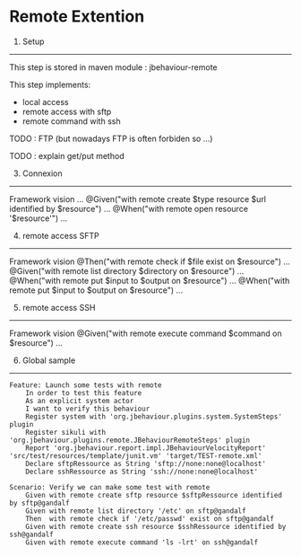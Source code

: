 Remote Extention
================

1. Setup
--------

This step is stored in maven module : jbehaviour-remote

This step implements:
- local access
- remote access with sftp
- remote command with ssh

TODO : FTP (but nowadays FTP is often forbiden so ...)

TODO : explain get/put method

3. Connexion
------------

Framework vision
	...
	@Given("with remote create $type resource $url identified by $resource")
	...
	@When("with remote open resource '$resource'")
	...

4. remote access SFTP
---------------------

Framework vision
	@Then("with remote check if $file exist on $resource")
	...
	@Given("with remote list directory $directory on $resource")
	...
	@When("with remote put $input to $output on $resource")
	...
	@When("with remote put $input to $output on $resource")
	...

5. remote access SSH
--------------------

Framework vision
	@Given("with remote execute command $command on $resource")
	...


6. Global sample
----------------

	Feature: Launch some tests with remote
		In order to test this feature
		As an explicit system actor
		I want to verify this behaviour
		Register system with 'org.jbehaviour.plugins.system.SystemSteps' plugin
		Register sikuli with 'org.jbehaviour.plugins.remote.JBehaviourRemoteSteps' plugin
		Report 'org.jbehaviour.report.impl.JBehaviourVelocityReport' 'src/test/resources/template/junit.vm' 'target/TEST-remote.xml'
		Declare sftpRessource as String 'sftp://none:none@localhost'
		Declare sshRessource as String 'ssh://none:none@localhost'

	Scenario: Verify we can make some test with remote
		Given with remote create sftp resource $sftpRessource identified by sftp@gandalf
		Given with remote list directory '/etc' on sftp@gandalf
		Then  with remote check if '/etc/passwd' exist on sftp@gandalf
		Given with remote create ssh resource $sshRessource identified by ssh@gandalf
		Given with remote execute command 'ls -lrt' on ssh@gandalf

